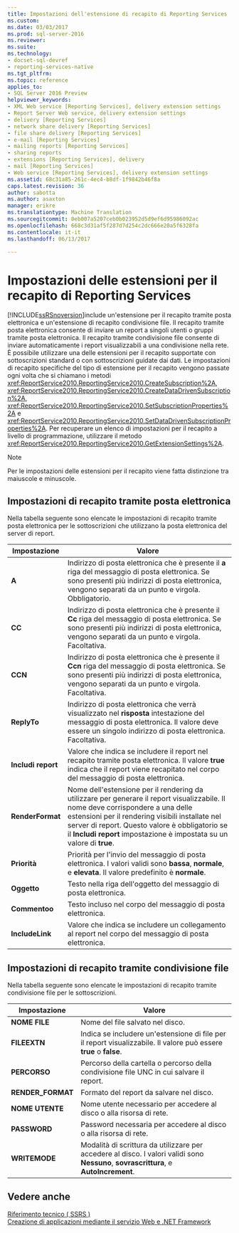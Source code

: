 ```yaml
---
title: Impostazioni dell'estensione di recapito di Reporting Services | Documenti Microsoft
ms.custom: 
ms.date: 03/03/2017
ms.prod: sql-server-2016
ms.reviewer: 
ms.suite: 
ms.technology:
- docset-sql-devref
- reporting-services-native
ms.tgt_pltfrm: 
ms.topic: reference
applies_to:
- SQL Server 2016 Preview
helpviewer_keywords:
- XML Web service [Reporting Services], delivery extension settings
- Report Server Web service, delivery extension settings
- delivery [Reporting Services]
- network share delivery [Reporting Services]
- file share delivery [Reporting Services]
- e-mail [Reporting Services]
- mailing reports [Reporting Services]
- sharing reports
- extensions [Reporting Services], delivery
- mail [Reporting Services]
- Web service [Reporting Services], delivery extension settings
ms.assetid: 68c31a85-261c-4ec4-b8df-1f9842b46f8a
caps.latest.revision: 36
author: sabotta
ms.author: asaxton
manager: erikre
ms.translationtype: Machine Translation
ms.sourcegitcommit: 0eb007a5207ceb0b023952d5d9ef6d95986092ac
ms.openlocfilehash: 668c3d31af5f287d7d254c2dc666e20a5f6328fa
ms.contentlocale: it-it
ms.lasthandoff: 06/13/2017

---
```

# <a name="reporting-services-delivery-extension-settings"></a>Impostazioni delle estensioni per il recapito di Reporting Services
  [!INCLUDE[ssRSnoversion](../../../includes/ssrsnoversion-md.md)]include un'estensione per il recapito tramite posta elettronica e un'estensione di recapito condivisione file. Il recapito tramite posta elettronica consente di inviare un report a singoli utenti o gruppi tramite posta elettronica. Il recapito tramite condivisione file consente di inviare automaticamente i report visualizzabili a una condivisione nella rete. È possibile utilizzare una delle estensioni per il recapito supportate con sottoscrizioni standard o con sottoscrizioni guidate dai dati. Le impostazioni di recapito specifiche del tipo di estensione per il recapito vengono passate ogni volta che si chiamano i metodi <xref:ReportService2010.ReportingService2010.CreateSubscription%2A>, <xref:ReportService2010.ReportingService2010.CreateDataDrivenSubscription%2A>, <xref:ReportService2010.ReportingService2010.SetSubscriptionProperties%2A> e <xref:ReportService2010.ReportingService2010.SetDataDrivenSubscriptionProperties%2A>. Per recuperare un elenco di impostazioni per il recapito a livello di programmazione, utilizzare il metodo <xref:ReportService2010.ReportingService2010.GetExtensionSettings%2A>.  
  
> [!NOTE]  
>  Per le impostazioni delle estensioni per il recapito viene fatta distinzione tra maiuscole e minuscole.  
  
## <a name="e-mail-delivery-settings"></a>Impostazioni di recapito tramite posta elettronica  
 Nella tabella seguente sono elencate le impostazioni di recapito tramite posta elettronica per le sottoscrizioni che utilizzano la posta elettronica del server di report.  
  
|Impostazione|Valore|  
|-------------|-----------|  
|**A**|Indirizzo di posta elettronica che è presente il **a** riga del messaggio di posta elettronica. Se sono presenti più indirizzi di posta elettronica, vengono separati da un punto e virgola. Obbligatorio.|  
|**CC**|Indirizzo di posta elettronica che è presente il **Cc** riga del messaggio di posta elettronica. Se sono presenti più indirizzi di posta elettronica, vengono separati da un punto e virgola. Facoltativa.|  
|**CCN**|Indirizzo di posta elettronica che è presente il **Ccn** riga del messaggio di posta elettronica. Se sono presenti più indirizzi di posta elettronica, vengono separati da un punto e virgola. Facoltativa.|  
|**ReplyTo**|Indirizzo di posta elettronica che verrà visualizzato nel **risposta** intestazione del messaggio di posta elettronica. Il valore deve essere un singolo indirizzo di posta elettronica. Facoltativa.|  
|**Includi report**|Valore che indica se includere il report nel recapito tramite posta elettronica. Il valore **true** indica che il report viene recapitato nel corpo del messaggio di posta elettronica.|  
|**RenderFormat**|Nome dell'estensione per il rendering da utilizzare per generare il report visualizzabile. Il nome deve corrispondere a una delle estensioni per il rendering visibili installate nel server di report. Questo valore è obbligatorio se il **Includi report** impostazione è impostata su un valore di **true**.|  
|**Priorità**|Priorità per l'invio del messaggio di posta elettronica. I valori validi sono **bassa**, **normale**, e **elevata**. Il valore predefinito è **normale**.|  
|**Oggetto**|Testo nella riga dell'oggetto del messaggio di posta elettronica.|  
|**Commentoo**|Testo incluso nel corpo del messaggio di posta elettronica.|  
|**IncludeLink**|Valore che indica se includere un collegamento al report nel corpo del messaggio di posta elettronica.|  
  
## <a name="file-share-delivery-settings"></a>Impostazioni di recapito tramite condivisione file  
 Nella tabella seguente sono elencate le impostazioni di recapito tramite condivisione file per le sottoscrizioni.  
  
|Impostazione|Valore|  
|-------------|-----------|  
|**NOME FILE**|Nome del file salvato nel disco.|  
|**FILEEXTN**|Indica se includere un'estensione di file per il report visualizzabile. Il valore può essere **true** o **false**.|  
|**PERCORSO**|Percorso della cartella o percorso della condivisione file UNC in cui salvare il report.|  
|**RENDER_FORMAT**|Formato del report da salvare nel disco.|  
|**NOME UTENTE**|Nome utente necessario per accedere al disco o alla risorsa di rete.|  
|**PASSWORD**|Password necessaria per accedere al disco o alla risorsa di rete.|  
|**WRITEMODE**|Modalità di scrittura da utilizzare per accedere al disco. I valori validi sono **Nessuno**, **sovrascrittura**, e **AutoIncrement**.|  
  
## <a name="see-also"></a>Vedere anche  
 [Riferimento tecnico &#40; SSRS &#41;](../../../reporting-services/technical-reference-ssrs.md)   
 [Creazione di applicazioni mediante il servizio Web e .NET Framework](../../../reporting-services/report-server-web-service/net-framework/building-applications-using-the-web-service-and-the-net-framework.md)  
  
  
